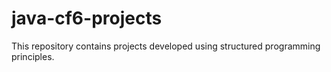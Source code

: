 # java-cf6-projects
This repository contains projects developed using structured programming principles.
